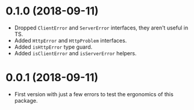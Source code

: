 0.1.0 (2018-09-11)
==================

* Dropped `ClientError` and `ServerError` interfaces, they aren't useful in
  TS.
* Added `HttpError` and `HttpProblem` interfaces.
* Added `isHttpError` type guard.
* Added `isClientError` and `isServerError` helpers.


0.0.1 (2018-09-11)
==================

* First version with just a few errors to test the ergonomics of this package.
